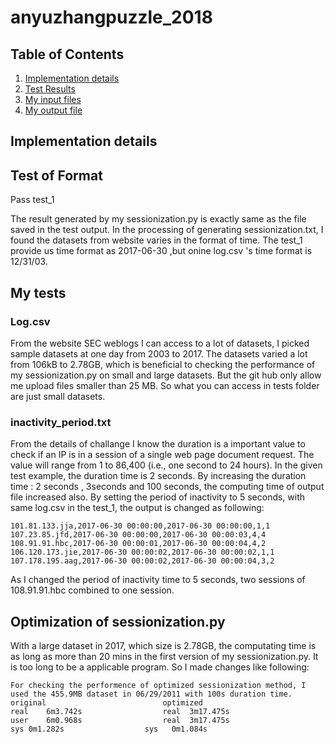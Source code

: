 # anyuzhangpuzzle_2018


## Table of Contents
1. [Implementation details](README.md#implementation-details)
2. [Test Results](README.md#test-results)
3. [My input files](README.md#my-input-files)
4. [My output file](README.md#my-output-file)

## Implementation details



## Test of Format 

Pass test_1  

The result generated by my sessionization.py is exactly same as the file saved in the test output.
In the processing of generating sessionization.txt, I found the datasets from website varies in the format of time. 
The test_1 provide us time format as 2017-06-30 ,but onine log.csv 's time format is 12/31/03.  

## My tests

### Log.csv

From the website SEC weblogs I can access to a lot of datasets, I picked sample datasets at one day from 2003 to 2017. The datasets varied a lot from 106kB to 2.78GB, which is beneficial to checking the performance of my sessionization.py on small and large datasets. But the git hub only allow me upload files smaller than 25 MB. So what you can access in tests folder are just small datasets.

### inactivity_period.txt

From the details of challange I know the duration is a important value to check if an IP is in a session of a single web page document request. The value will range from 1 to 86,400 (i.e., one second to 24 hours). In the given test example, the duration time is 2 seconds. By increasing the duration time : 2 seconds , 3seconds and 100 seconds, the computing time of output file increased also. 
By setting the period of inactivity to 5 seconds, with same log.csv in the test_1, the output is changed as following:

    101.81.133.jja,2017-06-30 00:00:00,2017-06-30 00:00:00,1,1
    107.23.85.jfd,2017-06-30 00:00:00,2017-06-30 00:00:03,4,4
    108.91.91.hbc,2017-06-30 00:00:01,2017-06-30 00:00:04,4,2
    106.120.173.jie,2017-06-30 00:00:02,2017-06-30 00:00:02,1,1
    107.178.195.aag,2017-06-30 00:00:02,2017-06-30 00:00:04,3,2
    
As I changed the period of inactivity time to 5 seconds, two sessions of 108.91.91.hbc combined to one session. 

## Optimization of sessionization.py 

With a large dataset in 2017, which size is 2.78GB, the computating time is as long as more than 20 mins in the first version of my sessionization.py. It is too long to be a applicable program. So I made changes like following:






    For checking the performence of optimized sessionization method, I used the 455.9MB dataset in 06/29/2011 with 100s duration time. 
    original                          optimized 
    real	6m3.742s                  real	3m17.475s
    user	6m0.968s                  real	3m17.475s
    sys	0m1.282s                  sys	0m1.084s



